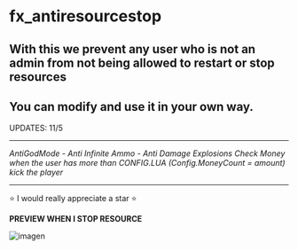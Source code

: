 # fx_antiresourcestop
With this we prevent any user who is not an admin from not being allowed to restart or stop resources
------------------------------------------------
You can modify and use it in your own way.
------------------------------------------------

UPDATES: 11/5
________________

*AntiGodMode - Anti Infinite Ammo - Anti Damage Explosions*
*Check Money when the user has more than CONFIG.LUA (Config.MoneyCount = amount) kick the player*
________________

⭐ I would really appreciate a star ⭐

**PREVIEW WHEN I STOP RESOURCE**

![imagen](https://github.com/rdopaa/fx_antiresourcestop/assets/131190297/694ddc9a-992f-41fc-938a-ad8d5ad9e0a1)

